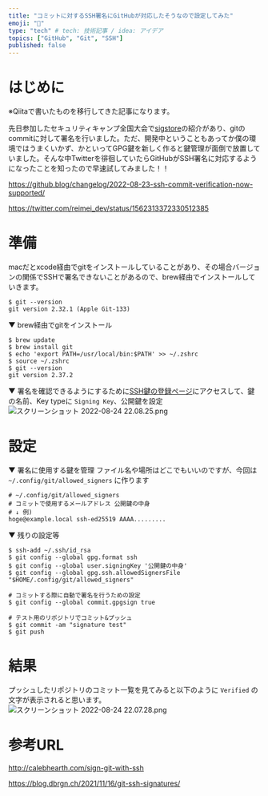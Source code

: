 ```yaml
---
title: "コミットに対するSSH署名にGitHubが対応したそうなので設定してみた"
emoji: "📘"
type: "tech" # tech: 技術記事 / idea: アイデア
topics: ["GitHub", "Git", "SSH"]
published: false
---
```


# はじめに
※Qiitaで書いたものを移行してきた記事になります。

先日参加したセキュリティキャンプ全国大会で[sigstore](https://www.sigstore.dev/)の紹介があり、gitのcommitに対して署名を行いました。ただ、開発中ということもあってか僕の環境ではうまくいかず、かといってGPG鍵を新しく作ると鍵管理が面倒で放置していました。そんな中Twitterを徘徊していたらGitHubがSSH署名に対応するようになったことを知ったので早速試してみました！！

https://github.blog/changelog/2022-08-23-ssh-commit-verification-now-supported/

https://twitter.com/reimei_dev/status/1562313372330512385

# 準備
macだとxcode経由でgitをインストールしていることがあり、その場合バージョンの関係でSSHで署名できないことがあるので、brew経由でインストールしていきます。
```
$ git --version
git version 2.32.1 (Apple Git-133)
```
▼ brew経由でgitをインストール
```
$ brew update
$ brew install git
$ echo 'export PATH=/usr/local/bin:$PATH' >> ~/.zshrc
$ source ~/.zshrc
$ git --version
git version 2.37.2
```

▼ 署名を確認できるようにするために[SSH鍵の登録ページ](https://github.com/settings/ssh/new)にアクセスして、鍵の名前、Key typeに `Signing Key`、公開鍵を設定
![スクリーンショット 2022-08-24 22.08.25.png](https://qiita-image-store.s3.ap-northeast-1.amazonaws.com/0/680126/a31f188b-c113-21a8-b67f-636632b02515.png)



# 設定
▼ 署名に使用する鍵を管理
ファイル名や場所はどこでもいいのですが、今回は `~/.config/git/allowed_signers` に作ります
```
# ~/.config/git/allowed_signers
# コミットで使用するメールアドレス 公開鍵の中身
# ↓ 例)
hoge@example.local ssh-ed25519 AAAA.........
```
▼ 残りの設定等
```
$ ssh-add ~/.ssh/id_rsa
$ git config --global gpg.format ssh
$ git config --global user.signingKey '公開鍵の中身'
$ git config --global gpg.ssh.allowedSignersFile "$HOME/.config/git/allowed_signers"

# コミットする際に自動で署名を行うための設定
$ git config --global commit.gpgsign true

# テスト用のリポジトリでコミット&プッシュ
$ git commit -am "signature test"
$ git push
```

# 結果
プッシュしたリポジトリのコミット一覧を見てみると以下のように `Verified` の文字が表示されると思います。
![スクリーンショット 2022-08-24 22.07.28.png](https://qiita-image-store.s3.ap-northeast-1.amazonaws.com/0/680126/a6099cdb-b2ea-9761-86d1-44f7611da209.png)


# 参考URL
http://calebhearth.com/sign-git-with-ssh

https://blog.dbrgn.ch/2021/11/16/git-ssh-signatures/

